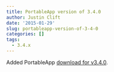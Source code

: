 ```yaml
---
title: PortableApp version of 3.4.0
author: Justin Clift
date: '2015-01-29'
slug: portableapp-version-of-3-4-0
categories: []
tags:
  - 3.4.x
---
```

Added PortableApp [download for v3.4.0](https://github.com/sqlitebrowser/sqlitebrowser/releases/download/v3.4.0/SQLiteDatabaseBrowserPortable_3.4.0_English.paf.exe).